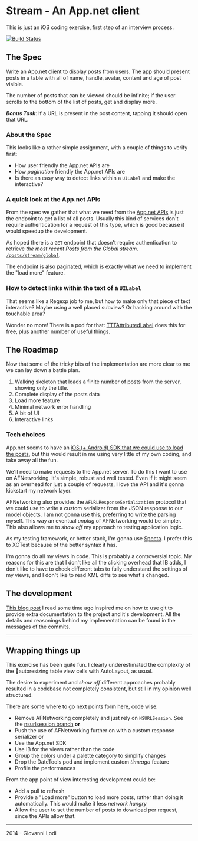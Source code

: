 # Stream - An App.net client

This is just an iOS coding exercise, first step of an interview process.

[![Build Status](https://travis-ci.org/mokagio/Stream.svg?branch=master)](https://travis-ci.org/mokagio/Stream)

## The Spec

Write an App.net client to display posts from users. The app should present posts in a
table with all of name, handle, avatar, content and age of post visible. 

The number of posts that can be viewed should be infinite; if the user scrolls to the bottom of the list of posts, get and display more. 

_**Bonus Task**_: If a URL is present in the post content, tapping it should open that URL.

### About the Spec

This looks like a rather simple assignment, with a couple of things to verify first:

* How user friendly the App.net APIs are
* How _pagination_ friendly the App.net APIs are
* Is there an easy way to detect links within a `UILabel` and make the interactive?

### A quick look at the App.net APIs

From the spec we gather that what we need from the [App.net APIs](https://developers.app.net/reference/) is just the endpoint to get a list of all posts. Usually this kind of services don't require authentication for a request of this type, which is good because it would speedup the development.

As hoped there is a `GET` endpoint that doesn't require authentication to retrieve _the most recent Posts from the Global stream_. [`/posts/stream/global`](https://developers.app.net/reference/resources/post/streams/#retrieve-the-global-stream).

The endpoint is also [paginated](https://developers.app.net/reference/make-request/pagination/), which is exactly what we need to implement the "load more" feature.

### How to detect links within the text of a `UILabel`

That seems like a Regexp job to me, but how to make only that piece of text interactive? Maybe using a well placed subview? Or hacking around with the touchable area? 

Wonder no more! There is a pod for that: [TTTAttributedLabel](https://github.com/mattt/TTTAttributedLabel#links-and-data-detection) does this for free, plus another number of useful things.

## The Roadmap

Now that some of the tricky bits of the implementation are more clear to me we can lay down a battle plan.

1. Walking skeleton that loads a finite number of posts from the server, showing only the title.
2. Complete display of the posts data
3. Load more feature
4. Minimal network error handling
5. A bit of UI
6. Interactive links

### Tech choices

App.net seems to have an [iOS (+ Android) SDK that we could use to load the posts](https://github.com/appdotnet/ADNKit/blob/master/ADNKit/ANKClient%2BANKPostStreams.h#L20), but this would result in me using very little of my own coding, and take away all the fun.

We'll need to make requests to the App.net server. To do this I want to use on AFNetworking. It's simple, robust and well tested. Even if it might seem as an overhead for just a couple of requests, I love the API and it's gonna kickstart my network layer.

AFNetworking also provides the `AFURLResponseSerialization` protocol that we could use to write a custom serializer from the JSON response to our model objects. I am not gonna use this, preferring to write the parsing myself. This way an eventual _unplug_ of AFNetworking would be simpler. This also allows me to _show off_ my approach to testing application logic.

As my testing framework, or better stack, I'm gonna use [Specta](https://github.com/specta/specta). I prefer this to XCTest because of the better syntax it has.

I'm gonna do all my views in code. This is probably a controversial topic. My reasons for this are that I don't like all the clicking overhead that IB adds, I don't like to have to check different tabs to fully understand the settings of my views, and I don't like to read XML diffs to see what's changed.

## The development

[This blog post](http://mislav.uniqpath.com/2014/02/hidden-documentation/) I read some time ago inspired me on how to use git to provide extra documentation to the project and it's development. All the details and reasonings behind my implementation can be found in the messages of the commits.

---

## Wrapping things up

This exercise has been quite fun. I clearly underestimated the complexity of the autoresizing table view cells with AutoLayout, as usual.

The desire to experiment and _show off_ different approaches probably resulted in a codebase not completely consistent, but still in my opinion well structured.

There are some where to go next points form here, code wise:

* Remove AFNetworking completely and just rely on `NSURLSession`. See the [nsurlsession branch](https://github.com/mokagio/Stream/tree/nsurlsession) **or**
* Push the use of AFNetworking further on with a custom response serializer **or**
* Use the App.net SDK
* Use IB for the views rather than the code
* Group the colors under a palette category to simplify changes
* Drop the DateTools pod and implement custom _timeago_ feature
* Profile the performances

From the app point of view interesting development could be:

* Add a pull to refresh
* Provide a "Load more" button to load more posts, rather than doing it automatically. This would make it less _network hungry_
* Allow the user to set the number of posts to download per request, since the APIs allow that.

---

2014 - Giovanni Lodi
